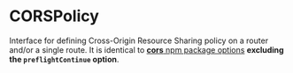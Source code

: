 # CORSPolicy

Interface for defining Cross-Origin Resource Sharing policy on a router and/or a single route. It is identical to [**cors** npm package options](https://github.com/expressjs/cors/blob/d02727adb062d68746b6cc61b03956d8447dce99/README.md#configuration-options) **excluding the `preflightContinue` option**.
